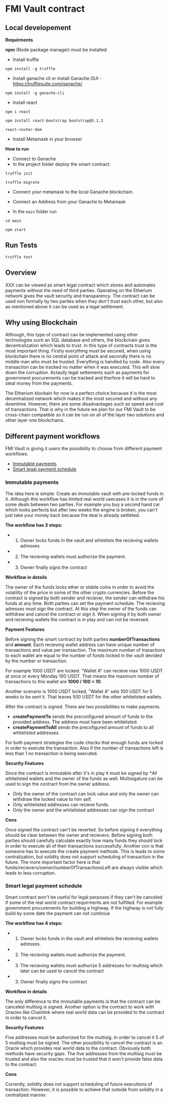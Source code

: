 # FMI Vault contract

## Local developement

**Requirments**

**npm** (Node package manager) must be installed

- Install truffle

`npm install -g truffle` 

- Install ganache cli or install Ganache GUI - https://trufflesuite.com/ganache/

`npm install -g ganache-cli`

- Install react

`npm i react`

`npm install react-bootstrap bootstrap@5.1.3`

`react-router-dom`

- Install Metamask in your browser

**How to run**
- Connect to Ganache
- In the project folder deploy the smart contract: 

`truffle init`

`truffle migrate`

- Connect your metamask to the local Ganache blockchain.

- Connect an Address from your Ganache to Metamask

- In the `main` folder run

`cd main`

`npm start`

## Run Tests

`truffle test`

## Overview

XXX can be viewed as smart legal contract which stores and automates payments without the need of third parties. Operating on the Etherium network gives the vault security and transparency. The contract can be used non formally by two parties when they don't trust each other, but also as mentioned above it can be used as a legal settlement.

## Why using Blockchain

Although, this type of contract can be implemented using other technologies such an SQL database and others, the blockchain gives decentralization which leads to trust. In this type of contracts trust is the most important thing. Firstly everything must be secured, when using blockchain there is no central point of attack and secondly there is no middle man who must be trusted. Everything is handled by code. Also every transaction can be tracked no matter when it was executed. This will slow down the corruption. Actaully legal settements such as payments for government procurements can be tracked and therfore it will be hard to steal money from the payments. 

The Etherium blockain for now is a perfect choice because it is the most decentralized network which makes it the most secured and without any downtime. However, there are some disadvantages such as speed and cost of transactions. That is why in the future we plan for our FMI Vault to be cross-chain compatible so it can be run on all of the layer two solutions and other layer one blockchains.

## Different payment workflows

FMI Vault is giving it users the possibility to choose from different payment workflows.
- [Immutable payments](#immutable-payment-schedule)
- [Smart legal payment schedule](#smart-legal-payment-schedule)

### Immutable payments

The idea here is simple: Create an immutable vault with pre-locked funds in it. Although this workflow has limited real world usecases it is in the core of some deals between two parties. For example you buy a second hand car which looks perfects but after two weeks the engine is broken, you can't just take your money back because the deal is already settleted.

**The workflow has 3 steps:**
- 1. Owner locks funds in the vault and whitelists the recieving wallets adresses.
- 2. The recieving wallets must authorize the payment.
- 3. Owner finally signs the contract

**Workflow in details**

The owner of the funds locks ether or stable coins in order to avoid the volatility of the price in some of the other crypto currencies. Before the contract is signed by both sender and reciever, the sender can withdraw his funds at any time. Both parties can set the payment schedule. The recieving adresses must sign the contract. At this step the owner of the funds can withdraw and cancel the contract or sign it. When signing it by both owner and recieving wallets the contract is in play and can not be reversed.

**Payment Features**

Before signing the smart contract by both parties **numberOfTransactions** and **amount**. Each recieving wallet address can have unique number of transactions and value per transaction. The maximum number of trasactions to each wallet are equal to the number of funds locked in the vault devided by the number or transaction.

For example 1000 USDT are locked. "Wallet A" can recieve max 1000 USDT at once or every Monday 100 USDT. That means the maximum number of transactions to this wallet are **1000 / 100 = 10**.

Another scenario is 1000 USDT locked, "Wallet A" sets 100 USDT for 5 weeks to be sent it. That leaves 500 USDT for the other whitelisted wallets. 

After the contract is signed. There are two possibilities to make payments.

- **createPaymentTo** sends the preconfigured amount of funds to the provided address. The address must have been whitelisted.
- **createPaymentToAll** sends the precofigured amount of funds to all whitelisted addresses.

For both payment strategies the code checks that enough funds are locked in order to execute the transaction. Also if the number of transactions left is less than 1 no transaction is being executed.

**Security Features**

Since the contract is immutable after it's in play it must be signed by **All* whitelisted wallets and the owner of the funds as well. Multisigature can be used to sign the contract from the owner address.

- Only the owner of the contract can lock value and only the owner can withdraw the locked value to him self.
- Only whitelisted addresses can recieve funds.
- Only the owner and the whitelisted addresses can sign the contract

**Cons**

Once signed the contract can't be reverted. So before signing it everything should be clear between the owner and recievers.
Before signing both parties should carefully calculate exactly how many funds they should lock in order to execute all of their transactions successfully.
Another con is that someone has to execute the create payment methods. This is leads to some centralization, but solidity does not support scheduling of transaction in the future. The more important factor here is that funds/recievers/owner/numberOfTransactionsLeft are always visible which leads to less corruption.

### Smart legal payment schedule

Smart contract won't be useful for legal perposes if they can't be canceled if some of the real world contract requirments are not fulfilled. For example government procurements for building a highway. If the highway is not fully build by some date the payment can not continiue

**The workflow has 4 steps:**
- 1. Owner locks funds in the vault and whitelists the recieving wallets adresses.
- 2. The recieving wallets must authorize the payment.
- 3. The recieving wallets must authorize 5 addresses for multisig which later can be used to cancel the contract
- 3. Owner finally signs the contract

**Workflow in details**

The only difference to the Immutable payments is that the contract can be canceled multisig is signed. Another option is the contract to work with Oracles like Chainlink where real world data can be provided to the contract in order to cancel it. 

**Security Features**

Five addresses must be authorized for the multisig. In order to cancel it 5 of 5 multisig must be signed. The other possibility to cancel the contract is an Oracle which provides real world data to the contract. Obviously both methods have security gaps. The five addresses from the multisig must be trusted and also the oracles must be trusted that it won't provide false data to the contract.

**Cons**

Currently, solidity does not support scheduling of future executions of transaction. However, it is possible to achieve that outside from solidity in a centralized manner.
